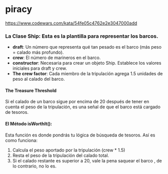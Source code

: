 # piracy
https://www.codewars.com/kata/54fe05c4762e2e3047000add

### La Clase Ship: Esta es la plantilla para representar los barcos.

- **draft**: Un número que representa qué tan pesado es el barco (más peso = calado más profundo).
- **crew**: El número de marineros en el barco.
- **constructor**: Necesaria para crear un objeto Ship. Establece los valores iniciales para draft y crew.
- **The crew factor**: Cada miembro de la tripulación agrega 1.5 unidades de peso al calado del barco.

#### The Treasure Threshold 
Si el calado de un barco sigue por encima de 20 después de tener en cuenta el peso de la tripulación, es una señal de que el barco está cargado de tesoros.

#### El Método isWorthIt():
Esta función es donde pondrás tu lógica de búsqueda de tesoros. Así es como funciona:

1. Calcula el peso aportado por la tripulación (crew * 1.5)
2. Resta el peso de la tripulación del calado total.
3. Si el calado restante es superior a 20, vale la pena saquear el barco , de lo contrario, no lo es.

